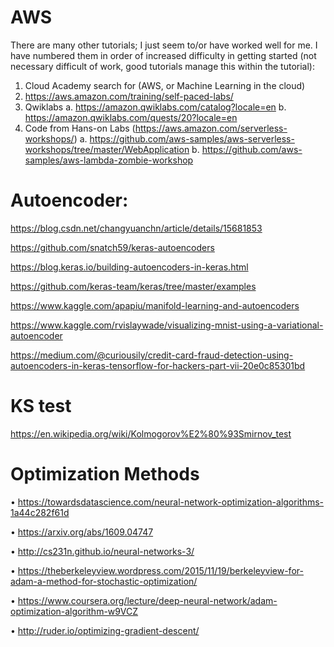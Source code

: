 # AWS
There are many other tutorials; 
I just seem to/or have worked well for me. I have numbered them in order of increased difficulty in getting started (not necessary 
difficult of work, good tutorials manage this within the tutorial):

1.	Cloud Academy search for (AWS, or Machine Learning in the cloud)
2.	https://aws.amazon.com/training/self-paced-labs/
3.	Qwiklabs
a.	https://amazon.qwiklabs.com/catalog?locale=en
b.	https://amazon.qwiklabs.com/quests/20?locale=en
4.	Code from Hans-on Labs (https://aws.amazon.com/serverless-workshops/)
a.	https://github.com/aws-samples/aws-serverless-workshops/tree/master/WebApplication
b.	https://github.com/aws-samples/aws-lambda-zombie-workshop


# Autoencoder:

https://blog.csdn.net/changyuanchn/article/details/15681853

https://github.com/snatch59/keras-autoencoders

https://blog.keras.io/building-autoencoders-in-keras.html

https://github.com/keras-team/keras/tree/master/examples

https://www.kaggle.com/apapiu/manifold-learning-and-autoencoders

https://www.kaggle.com/rvislaywade/visualizing-mnist-using-a-variational-autoencoder

https://medium.com/@curiousily/credit-card-fraud-detection-using-autoencoders-in-keras-tensorflow-for-hackers-part-vii-20e0c85301bd

# KS test
https://en.wikipedia.org/wiki/Kolmogorov%E2%80%93Smirnov_test


# Optimization Methods
•	https://towardsdatascience.com/neural-network-optimization-algorithms-1a44c282f61d

•	https://arxiv.org/abs/1609.04747

•	http://cs231n.github.io/neural-networks-3/

•	https://theberkeleyview.wordpress.com/2015/11/19/berkeleyview-for-adam-a-method-for-stochastic-optimization/

•	https://www.coursera.org/lecture/deep-neural-network/adam-optimization-algorithm-w9VCZ

•	http://ruder.io/optimizing-gradient-descent/
